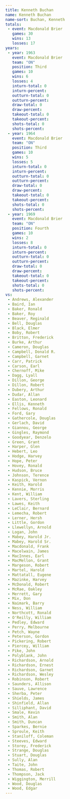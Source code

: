 ```yaml
---
title: Kenneth Buchan
name: Kenneth Buchan
name-sort: Buchan, Kenneth
totals:
 - event: Macdonald Brier
   games: 30
   wins: 13
   losses: 17
years:
 - year: 1963
   event: Macdonald Brier
   team: "ON"
   position: Third
   games: 10
   wins: 6
   losses: 4
   inturn-total: 0
   inturn-percent:
   outturn-total: 0
   outturn-percent:
   draw-total: 0
   draw-percent:
   takeout-total: 0
   takeout-percent:
   shots-total: 0
   shots-percent:
 - year: 1964
   event: Macdonald Brier
   team: "ON"
   position: Third
   games: 10
   wins: 5
   losses: 5
   inturn-total: 0
   inturn-percent:
   outturn-total: 0
   outturn-percent:
   draw-total: 0
   draw-percent:
   takeout-total: 0
   takeout-percent:
   shots-total: 0
   shots-percent:
 - year: 1969
   event: Macdonald Brier
   team: "ON"
   position: Fourth
   games: 10
   wins: 2
   losses: 8
   inturn-total: 0
   inturn-percent:
   outturn-total: 0
   outturn-percent:
   draw-total: 0
   draw-percent:
   takeout-total: 0
   takeout-percent:
   shots-total: 0
   shots-percent:
vs:
 - Andrews, Alexander
 - Baird, Ian
 - Baker, Ronald
 - Baker, Roy
 - Beaver, Reginald
 - Bell, Douglas
 - Black, Elmer
 - Boby, Robert
 - Britton, Frederick
 - Burke, Arthur
 - Cameron, Douglas
 - Campbell, Donald R.
 - Campbell, Garnet
 - Carr, Patrick
 - Carson, Earl
 - Chernoff, Mike
 - Dagg, Lyall
 - Dillon, George
 - Dillon, Robert
 - Dubery, Arthur
 - Dudar, Allan
 - Easton, Leonard
 - Ellis, Kenneth
 - Fellows, Ronald
 - Ford, Gary
 - Gathercole, Douglas
 - Gerlach, David
 - Giannou, George
 - Gingles, Raymond
 - Goodyear, Denzelo
 - Green, Grant
 - Harper, Glen
 - Hebert, Leo
 - Hodge, Harvey
 - Hope, Peter
 - Hovey, Ronald
 - Hudson, Bruce
 - Johnson, Terence
 - Kaspick, Vernon
 - Keith, Harold
 - Kennie, Morris
 - Kent, William
 - Lavers, Sterling
 - Lawes, Keith
 - LeClair, Bernard
 - Lemecha, Robert
 - Lerner, Hersh
 - Little, Gordon
 - Llewellyn, Arnold
 - Logan, John
 - Mabey, Harold Jr.
 - Mabey, Harold Sr.
 - Macdonald, Frank
 - Macelwain, James
 - MacInnes, Earl
 - MacMellon, Grant
 - Margeson, Robert
 - Martel, Harold
 - Mattatall, Eugene
 - Mazinke, Harvey
 - McDonald, Robert
 - McRae, Oakley
 - Merrett, Gary
 - Mix, Don
 - Naimark, Barry
 - Ness, William
 - Northcott, Ronald
 - O'Reilly, William
 - Pedley, Edward
 - Perry, Melbourne
 - Petch, Wayne
 - Peterson, Gordon
 - Pickering, Robert
 - Piercey, William
 - Pike, John
 - Polyblank, John
 - Richardson, Arnold
 - Richardson, Ernest
 - Richardson, Garnet
 - Richardson, Wesley
 - Robinson, Robert
 - Saunders, Allison
 - Sauve, Lawrence
 - Sherba, Peter
 - Shields, James
 - Shinfield, Allan
 - Silliphant, David
 - Smale, Kevin
 - Smith, Alan
 - Smith, Duncan
 - Sparkes, Bernie
 - Sproule, Keith
 - Staniloff, Coleman
 - Steeves, Edward
 - Storey, Frederick
 - Strange, Douglas
 - Stuart, Douglas
 - Sully, Alan
 - Taite, John
 - Thomas, Robert
 - Thompson, Jack
 - Wiggington, Merrill
 - Wood, Douglas
 - Wood, Edgar
---
```

